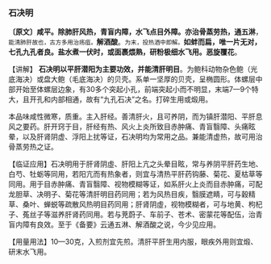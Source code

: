 ### 石决明

**〔原文〕咸平。除肺肝风热，青盲内障，水飞点目外障。亦治骨蒸劳热，通五淋**，<small>能清肺肝故也，古方多用治疡疽。</small>**解酒酸**。<small>为末，投热酒中即解。</small>**如蚌而扁，唯一片无对，七孔九孔者良。盐水煮一伏时，或面裹煨熟，研粉极细水飞用。恶旋覆花**。

【讲解】 **石决明以平肝潜阳为主要功效，并能清肝明目**。为鲍科动物杂色鲍（光底海决）或盘大鲍（毛底海决）的贝壳。系单一坚厚的贝壳，呈椭圆形。体螺层中部开始至体螺层边象，有30多个突起小孔，前端突起小而不明显，末端7—9个特大，且开孔和内部相通，故有“九孔石决”之名。打碎生用或煅用。

本品味咸性微寒，质重。主入肝经。善清肝火，且可养阴，而为镇肝潜阳、平肝息风之要药。肝开窍于目，肝经有热、风火上炎所致目赤肿痛、青盲翳障、头痛眩晕，以及肝肾阴虚、浮阳上扰等证，石决明均为常用之品。兼能清虚热，故可用治骨蒸劳热之证。

【临证应用】石决明用于肝肾阴虛、肝阳上亢之头晕目眩，常与养阴平肝药生地、白芍、牡蛎等同用，若阳亢而有热象者，则宜与清热平肝药钩藤、菊花、夏枯草等同用。用于目赤肿痛、青盲翳障、视物模糊等证，如系肝火上炎而目赤肿痛，可配龙胆草、决明子、菊花等清肝明目药同用；若为风热目疾，翳膜遮睛，可与穀精草、桑叶、蝉蜕等疏散风热明目药同用；肝肾阴虛，视物模糊者，可与地黄、枸杞子、菟丝子等滋养肝肾药同用。若与茺蔚子、车前子、苍术、密蒙花等配伍，治青盲内障有良效。至于《备要》云通五淋、解酒酸之说，今少见应用。

【用量用法】10—30克，入煎剂宜先煎。清肝平肝生用内服，眼疾外用则宜煅、研末水飞用。

